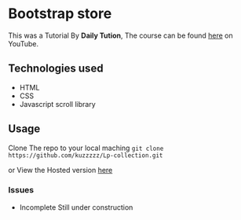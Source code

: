 # Bootstrap store
This was a Tutorial By **Daily Tution**, The course can be found [here](https://www.youtube.com/watch?v=36jRXMsIFuA&list=WL&index=94&t=0s) on YouTube.

## Technologies used
- HTML
- CSS
- Javascript scroll library



## Usage
Clone The repo to your local maching 
`git clone https://github.com/kuzzzzz/Lp-collection.git`

or View the Hosted version [here](https://kuzzzzz.github.io/Lp-collection/landing-pages/bootstrap-store/index.html)

### Issues
- Incomplete Still under construction